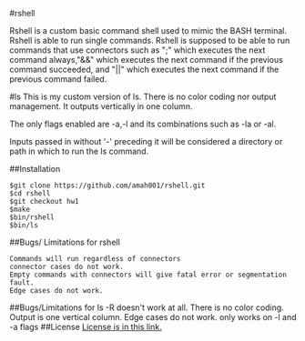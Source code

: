 #rshell

Rshell is a custom basic command shell used to mimic the BASH terminal. Rshell is able to run single commands. Rshell is supposed to be able to run commands that use connectors such as ";" which executes the next command always,"&&" which executes the next command if the previous command succeeded, and "||" which executes the next command if the previous command failed.

#ls
This is my custom version of ls. There is no color coding nor output management. 
It outputs vertically in one column. 

The only flags enabled are -a,-l and its combinations such as -la or -al.

Inputs passed in without '-' preceding it will be considered a directory or path in which to run the ls command.


##Installation
```
$git clone https://github.com/amah001/rshell.git
$cd rshell
$git checkout hw1
$make
$bin/rshell
$bin/ls
```
##Bugs/ Limitations for rshell
```
Commands will run regardless of connectors
connector cases do not work.
Empty commands with connectors will give fatal error or segmentation fault.
Edge cases do not work.
```
##Bugs/Limitations for ls
-R doesn't work at all.
There is no color coding.
Output is one vertical column.
Edge cases do not work.
only works on -l and -a flags
##License
[License is in this link.](/LICENSE)
